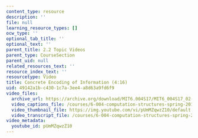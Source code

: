 ```yaml
---
content_type: resource
description: ''
file: null
learning_resource_types: []
ocw_type: ''
optional_tab_title: ''
optional_text: ''
parent_title: 2.2 Topic Videos
parent_type: CourseSection
parent_uid: null
related_resources_text: ''
resource_index_text: ''
resourcetype: Video
title: Concrete Encoding of Information (4:16)
uid: 49142a1b-c430-1c7a-3ee4-a8d63a9fd6f9
video_files:
  archive_url: https://archive.org/download/MIT6.004S17/MIT6_004S17_02-02-01_300k.mp4
  video_captions_file: /courses/6-004-computation-structures-spring-2017/810405200f6f57a89679ef850c57eebc_pUmMZqwzZ10.vtt
  video_thumbnail_file: https://img.youtube.com/vi/pUmMZqwzZ10/default.jpg
  video_transcript_file: /courses/6-004-computation-structures-spring-2017/00714f4126f4cab2745f2559b62b6774_pUmMZqwzZ10.pdf
video_metadata:
  youtube_id: pUmMZqwzZ10
---
```

